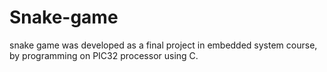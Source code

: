 # Snake-game

snake game was developed as a final project in embedded system course, by programming on PIC32 processor using C.
